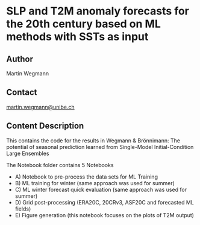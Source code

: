# SLP and T2M anomaly forecasts for the 20th century based on ML methods with SSTs as input

##  Author
Martin Wegmann
## Contact 
martin.wegmann@unibe.ch

## Content Description

This contains the code for the results in Wegmann &amp; Brönnimann: The potential of seasonal prediction learned from Single-Model Initial-Condition Large Ensembles

The Notebook folder contains 5 Notebooks

* A) Notebook to pre-process the data sets for ML Training
* B) ML training for winter (same approach was used for summer)
* C) ML winter forecast quick evaluation (same approach was used for summer)
* D) Grid post-processing (ERA20C, 20CRv3, ASF20C and forecasted ML fields)
* E) Figure generation (this notebook focuses on the plots of T2M output)

